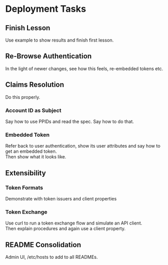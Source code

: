 # Deployment Tasks

## Finish Lesson

Use example to show results and finish first lesson.

## Re-Browse Authentication

In the light of newer changes, see how this feels, re-embedded tokens etc.

## Claims Resolution

Do this properly.

### Account ID as Subject

Say how to use PPIDs and read the spec.
Say how to do that.

### Embedded Token

Refer back to user authentication, show its user attributes and say how to get an embedded token.\
Then show what it looks like.

## Extensibility

### Token Formats

Demonstrate with token issuers and client properties

### Token Exchange

Use curl to run a token exchange flow and simulate an API client.\
Then explain procedures and again use a client property.

## README Consolidation

Admin UI, /etc/hosts to add to all READMEs.
